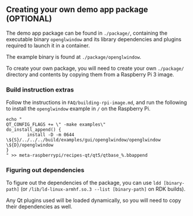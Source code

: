 
## Creating your own demo app package (OPTIONAL)

The demo app package can be found in `./package/`, containing the executable binary `openglwindow` and its library dependencies and plugins required to launch it in a container.

The example binary is found at `./package/openglwindow`.

To create your own package, you will need to create your own `./package/` directory and contents by copying them from a Raspberry Pi 3 image.

### Build instruction extras

Follow the instructions in `FAQ/building-rpi-image.md`, and run the following to install the `openglwindow` example in `/` on the Raspberry Pi.

```
echo "
QT_CONFIG_FLAGS += \" -make examples\"
do_install_append() {
        install -D -m 0644 \${S}/../../../build/examples/gui/openglwindow/openglwindow \${D}/openglwindow
}
" >> meta-raspberrypi/recipes-qt/qt5/qtbase_%.bbappend
```

### Figuring out dependencies

To figure out the dependencies of the package, you can use `ldd [binary-path]` (or `/lib/ld-linux-armhf.so.3 --list [binary-path]` on RDK builds).

Any Qt plugins used will be loaded dynamically, so you will need to copy their dependencies as well.
